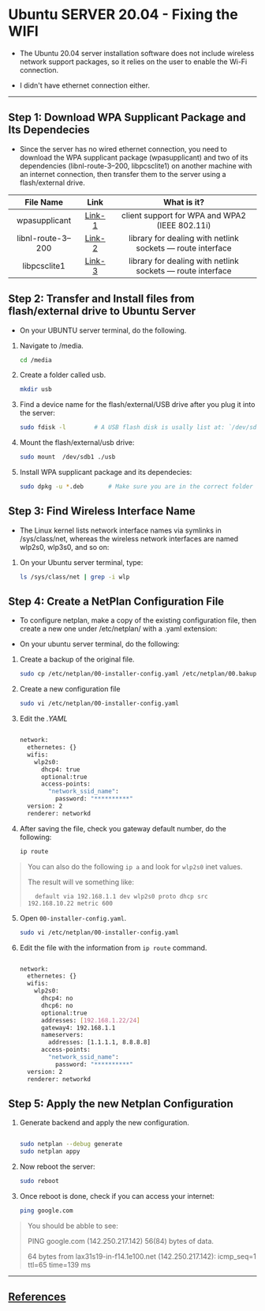 # Ubuntu SERVER 20.04  - Fixing the WIFI 

* The  Ubuntu 20.04 server installation software does not include wireless network support packages, so it relies on the user to enable the Wi-Fi connection.

* I didn't have ethernet connection either. 

------------------------------------------------------

##  Step 1: Download WPA Supplicant Package and Its Dependecies 

* Since the server has no wired ethernet connection, you need to download the WPA supplicant package (wpasupplicant) and two of its dependencies (libnl-route-3–200, libpcsclite1) on another machine with an internet connection, then transfer them to the server using a flash/external drive.



| File Name         |  Link       | What is it? |
| :-------------:   | :---------: | :---------: |
| wpasupplicant     | [Link-1](http://mirrors.kernel.org/ubuntu/pool/main/w/wpa/wpasupplicant_2.9-1ubuntu4_amd64.deb)      | client support for WPA and WPA2 (IEEE 802.11i)            |
| libnl-route-3–200 | [Link-2](http://mirrors.kernel.org/ubuntu/pool/main/libn/libnl3/libnl-route-3-200_3.4.0-1_amd64.deb) |library for dealing with netlink sockets — route interface |
| libpcsclite1      | [Link-3](http://mirrors.kernel.org/ubuntu/pool/main/p/pcsc-lite/libpcsclite1_1.8.26-3_amd64.deb)     |library for dealing with netlink sockets — route interface |


## Step 2: Transfer and Install files from flash/external drive to Ubuntu Server

* On your UBUNTU server terminal, do the following.

1. Navigate to /media.

    ```bash
    cd /media 
    ```

2. Create a folder called usb.
    
    ```bash
    mkdir usb
    ```

3. Find a device name for the flash/external/USB drive after you plug it into the server:

    ```bash
    sudo fdisk -l        # A USB flash disk is usally list at: `/dev/sdv1/`
    ```

4. Mount the flash/external/usb drive:

    ```bash
    sudo mount  /dev/sdb1 ./usb
    ```

5. Install WPA supplicant package and its dependecies:

    ```bash
    sudo dpkg -u *.deb       # Make sure you are in the correct folder with the 3 files.
    ```

## Step 3: Find Wireless Interface Name 

* The Linux kernel lists network interface names via symlinks in /sys/class/net, whereas the wireless network interfaces are named wlp2s0, wlp3s0, and so on:

1. On your Ubuntu server terminal, type:

    ```bash
    ls /sys/class/net | grep -i wlp
    ```

## Step 4: Create a NetPlan Configuration File

* To configure netplan, make a copy of the existing configuration file, then create a new one under /etc/netplan/ with a .yaml extension:

* On your ubuntu server terminal, do the following:

1. Create a backup of the original file.

    ```bash
    sudo cp /etc/netplan/00-installer-config.yaml /etc/netplan/00.bakup
    ```

2. Create a new configuration file

    ```bash
    sudo vi /etc/netplan/00-installer-config.yaml
    ```

3. Edit the *.YAML* 

    ```bash

    network:
      ethernetes: {}
      wifis:
        wlp2s0:
          dhcp4: true
          optional:true
          access-points:
            "network_ssid_name":
              password: "**********"
      version: 2
      renderer: networkd
    ```

4. After saving the file, check you gateway default number, do the following:
    
    ```bash
    ip route
    ```
>   You can also do the following `ip a` and look for `wlp2s0` inet values.
>
>   The result will ve something like:
>
>       default via 192.168.1.1 dev wlp2s0 proto dhcp src 192.168.10.22 metric 600
>

5. Open `00-installer-config.yaml`.

    ```bash
    sudo vi /etc/netplan/00-installer-config.yaml
    ```

6. Edit the file with the information from `ip route` command.

    ```bash

    network:
      ethernetes: {}
      wifis:
        wlp2s0:
          dhcp4: no
          dhcp6: no
          optional:true
          addresses: [192.168.1.22/24]
          gateway4: 192.168.1.1
          nameservers:
            addresses: [1.1.1.1, 8.8.8.8]
          access-points:
            "network_ssid_name":
              password: "**********"
      version: 2
      renderer: networkd    

    ```
## Step 5: Apply the new Netplan Configuration
    
1. Generate backend and apply the new configuration.

    ```bash

    sudo netplan --debug generate
    sudo netplan appy

    ```

2. Now reboot the server:

    ```bash
    sudo reboot

    ```
3. Once reboot is done, check if you can access your internet:

    ```bash
    ping google.com
    ```

>   You should be abble to see:
>
>   PING google.com (142.250.217.142) 56(84) bytes of data.
>
>   64 bytes from lax31s19-in-f14.1e100.net (142.250.217.142): icmp_seq=1 ttl=65 time=139 ms

------------------------------------------------------
## [References](https://github.com/fcarvalhopacheco/ubuntu-server-config/blob/main/CREDITS.md#step-2)
